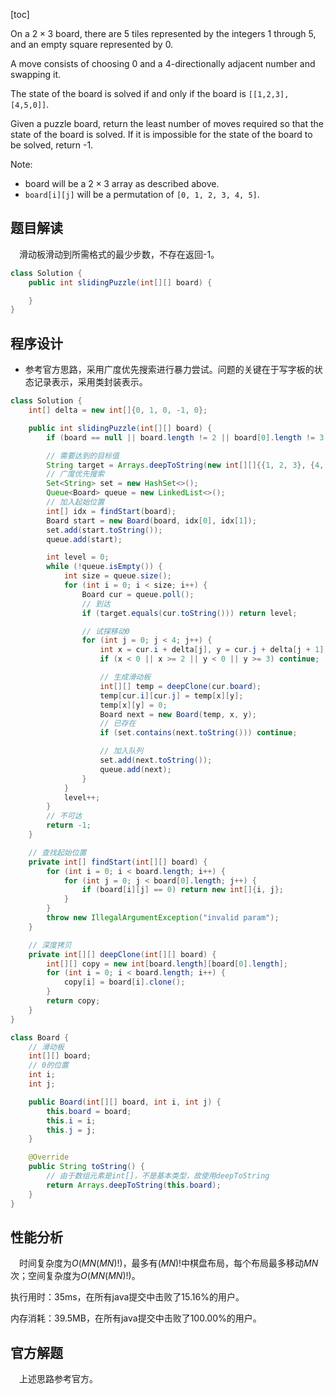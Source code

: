 [toc]

On a $2 \times 3$ board, there are 5 tiles represented by the integers 1 through 5, and an empty square represented by 0.

A move consists of choosing 0 and a 4-directionally adjacent number and swapping it.

The state of the board is solved if and only if the board is `[[1,2,3],[4,5,0]]`.

Given a puzzle board, return the least number of moves required so that the state of the board is solved. If it is impossible for the state of the board to be solved, return -1.



Note:

* board will be a $2 \times 3$ array as described above.
* `board[i][j]` will be a permutation of `[0, 1, 2, 3, 4, 5]`.



## 题目解读

&emsp;滑动板滑动到所需格式的最少步数，不存在返回-1。

```java
class Solution {
    public int slidingPuzzle(int[][] board) {

    }
}
```

## 程序设计

* 参考官方思路，采用广度优先搜索进行暴力尝试。问题的关键在于写字板的状态记录表示，采用类封装表示。

```java
class Solution {
    int[] delta = new int[]{0, 1, 0, -1, 0};

    public int slidingPuzzle(int[][] board) {
        if (board == null || board.length != 2 || board[0].length != 3) throw new IllegalArgumentException("invalid param");

        // 需要达到的目标值
        String target = Arrays.deepToString(new int[][]{{1, 2, 3}, {4, 5, 0}});
        // 广度优先搜索
        Set<String> set = new HashSet<>();
        Queue<Board> queue = new LinkedList<>();
        // 加入起始位置
        int[] idx = findStart(board);
        Board start = new Board(board, idx[0], idx[1]);
        set.add(start.toString());
        queue.add(start);

        int level = 0;
        while (!queue.isEmpty()) {
            int size = queue.size();
            for (int i = 0; i < size; i++) {
                Board cur = queue.poll();
                // 到达
                if (target.equals(cur.toString())) return level;

                // 试探移动0
                for (int j = 0; j < 4; j++) {
                    int x = cur.i + delta[j], y = cur.j + delta[j + 1];
                    if (x < 0 || x >= 2 || y < 0 || y >= 3) continue;

                    // 生成滑动板
                    int[][] temp = deepClone(cur.board);
                    temp[cur.i][cur.j] = temp[x][y];
                    temp[x][y] = 0;
                    Board next = new Board(temp, x, y);
                    // 已存在
                    if (set.contains(next.toString())) continue;

                    // 加入队列
                    set.add(next.toString());
                    queue.add(next);
                }
            }
            level++;
        }
        // 不可达
        return -1;
    }

    // 查找起始位置
    private int[] findStart(int[][] board) {
        for (int i = 0; i < board.length; i++) {
            for (int j = 0; j < board[0].length; j++) {
                if (board[i][j] == 0) return new int[]{i, j};
            }
        }
        throw new IllegalArgumentException("invalid param");
    }

    // 深度拷贝
    private int[][] deepClone(int[][] board) {
        int[][] copy = new int[board.length][board[0].length];
        for (int i = 0; i < board.length; i++) {
            copy[i] = board[i].clone();
        }
        return copy;
    }
}

class Board {
    // 滑动板
    int[][] board;
    // 0的位置
    int i;
    int j;

    public Board(int[][] board, int i, int j) {
        this.board = board;
        this.i = i;
        this.j = j;
    }

    @Override
    public String toString() {
        // 由于数组元素是int[]，不是基本类型，故使用deepToString
        return Arrays.deepToString(this.board);
    }
}
```

## 性能分析

&emsp;时间复杂度为$O(MN(MN)!)$，最多有$(MN)!$中棋盘布局，每个布局最多移动$MN$次；空间复杂度为$O(MN(MN)!)$。

执行用时：35ms，在所有java提交中击败了15.16%的用户。

内存消耗：39.5MB，在所有java提交中击败了100.00%的用户。

## 官方解题

&emsp;上述思路参考官方。